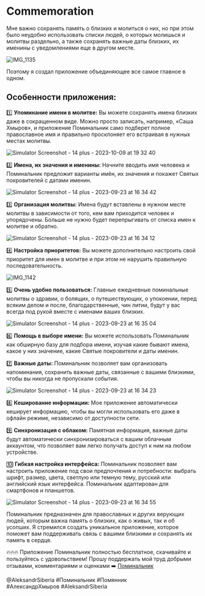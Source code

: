 # Commemoration

Мне важно сохранять память о близких и молиться о них, но при этом было неудобно использовать списки людей, о которых молишься и молитвы раздельно, а также сохранять важные даты близких, их именины с уведомлениями еще в другом месте.

![IMG_1135](https://github.com/AleksandrSiberia/Commemoration/assets/103641721/06ee25f0-7ef3-401c-ad21-40d1fadd3b89)

Поэтому я создал приложение объединяющее все самое  главное в одном.


## Особенности приложения:

1️⃣ **Упоминание имени в молитве:** Вы можете сохранять имена близких даже в сокращенном виде. Можно просто записать, например, «Саша Хмыров», и приложение Поминальник само подберет полное православное имя и правильно просклоняет его встраивая в нужных местах молитвы.

![Simulator Screenshot - 14 plus - 2023-10-09 at 19 32 40](https://github.com/AleksandrSiberia/Commemoration/assets/103641721/53f76fb3-64e2-4885-9992-4b7f78debc1c)

2️⃣ **Имена, их значения и именины:**  Начните вводить имя человека и Поминальник предложит варианты имён, их значения и покажет Святых покровителей с датами именин.

![Simulator Screenshot - 14 plus - 2023-09-23 at 16 34 42](https://github.com/AleksandrSiberia/Commemoration/assets/103641721/ef84e4db-ebc1-4c95-a96c-f3b96a88a9f5)

3️⃣ **Организация молитвы:** Имена будут вставлены в нужном месте молитвы в зависимости от того, кем вам приходится человек и упорядочены. Больше не нужно будет перепрыгивать от списка имен к молитве и обратно. 

![Simulator Screenshot - 14 plus - 2023-09-23 at 16 34 12](https://github.com/AleksandrSiberia/Commemoration/assets/103641721/cdef8734-be7f-49c4-85ff-946b54e204b6)

4️⃣ **Настройка приоритетов:** Вы можете  дополнительно настроить свой приоритет для имен в молитве и при этом не нарушить правильную последовательность.

![IMG_1142](https://github.com/AleksandrSiberia/Commemoration/assets/103641721/be1b8019-6393-476f-ae17-7c31ec9f7803)

5️⃣ **Очень удобно пользоваться:** Главные ежедневные поминальные молитвы о здравии, о болящих, о путешествующих, о упокоении, перед всяким делом и после, благодарственные, чин литии, будут у вас всегда под рукой вместе с именами ваших близких.

![Simulator Screenshot - 14 plus - 2023-09-23 at 16 35 04](https://github.com/AleksandrSiberia/Commemoration/assets/103641721/242fc9b1-9c29-4e2e-9153-81d22de3f598)

6️⃣ **Помощь в выборе имени:** Вы можете использовать Поминальник как обширную базу для подбора имени, изучая какие бывают имена, какое у них значение, какие Святые покровители и даты именин. 

7️⃣ **Важные даты:** Поминальник позволяет вам организовать напоминания, сохранить важные даты, связанные с вашими близкими, чтобы вы никогда не пропускали события.

![Simulator Screenshot - 14 plus - 2023-09-23 at 16 34 23](https://github.com/AleksandrSiberia/Commemoration/assets/103641721/b0c1a571-b2c0-45b5-aecd-9dd19963499e)

8️⃣ **Кеширование информации:** Мое приложение автоматически кеширует информацию, чтобы вы могли использовать его даже в офлайн режиме, независимо от доступности сети.

9️⃣ **Синхронизация с облаком:** Памятная информация, важные  даты будут автоматически синхронизироваться с вашим облачным аккаунтом, что позволяет вам легко получать доступ к ним на любом устройстве.

🔟 **Гибкая настройка интерфейса:** Поминальник позволяет вам настроить приложение под свои предпочтения и потребности: выбрать шрифт, размер, цвета, светлую или темную тему, русский или английский язык интерфейса. Поминальник адаптирован для смартфонов и планшетов.

![Simulator Screenshot - 14 plus - 2023-09-23 at 16 34 55](https://github.com/AleksandrSiberia/Commemoration/assets/103641721/04071e31-8d7d-40dd-905e-8803174ce5c9)

Поминальник предназначен для православных и других верующих людей, которым важна память о близких, как о живых, так и об усопших. Я стремился создать уникальное приложение, которое поможет вам поддерживать связь с вашими близкими и сохранять их память в сердце.

🔥🔥🔥 Приложение Поминальник полностью бесплатное, скачивайте и пользуйтесь с удовольствием! Прошу поддержать мой труд добрыми отзывами, комментариями и оценками ➡️ 
[Поминальник](https://apps.apple.com/ru/app/%D0%BF%D0%BE%D0%BC%D0%B8%D0%BD%D0%B0%D0%BB%D1%8C%D0%BD%D0%B8%D0%BA/id6450766060?l=en-GB) 

@AleksandrSiberia
#Поминальник #Помянник  
#АлександрХмыров #AleksandrSiberia 

